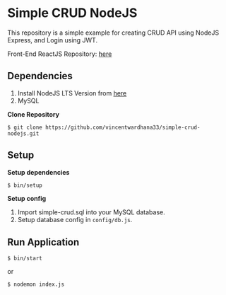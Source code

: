 # Simple CRUD NodeJS

This repository is a simple example for creating CRUD API using NodeJS Express, and Login using JWT.

Front-End ReactJS Repository: [here](https://github.com/vincentwardhana33/simple-crud-react.git)

## Dependencies

1. Install NodeJS LTS Version from [here](https://nodejs.org/en/download/)
2. MySQL

**Clone Repository**
```
$ git clone https://github.com/vincentwardhana33/simple-crud-nodejs.git
```

## Setup

**Setup dependencies**
```sh 
$ bin/setup
```

**Setup config**
1. Import simple-crud.sql into your MySQL database.
2. Setup database config in ```config/db.js```.



## Run Application
```
$ bin/start
```
or
```
$ nodemon index.js
```
